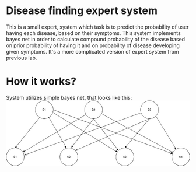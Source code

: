 # Disease finding expert system
This is a small expert, system which task is to predict the probability of user having each disease, based on their symptoms. This system implements bayes net in order to calculate compound probability of the disease based on prior probability of having it and on probability of disease developing given symptoms. It's a more complicated version of expert system from previous lab.

# How it works?
System utilizes simple bayes net, that looks like this:
![Alt text](bayes1.jpg)